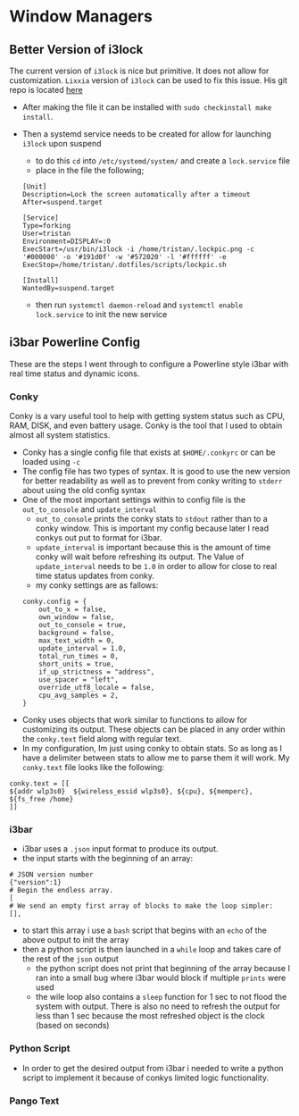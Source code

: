 # Window Managers

## Better Version of i3lock

The current version of `i3lock` is nice but primitive. It does not allow for customization.
`Lixxia` version of `i3lock` can be used to fix this issue. His git repo is located [here](https://github.com/Lixxia/i3lock)

* After making the file it can be installed with `sudo checkinstall make install`.
* Then a systemd service needs to be created for allow for launching `i3lock` upon suspend
    - to do this `cd` into `/etc/systemd/system/` and create a `lock.service` file
    - place in the file the following;
    ```                                                                                                          
    [Unit]                                                                                                           
    Description=Lock the screen automatically after a timeout                                                        
    After=suspend.target                                                                                             

    [Service]                                                                                                        
    Type=forking                                                                                                     
    User=tristan                                                                                                     
    Environment=DISPLAY=:0                                                                                           
    ExecStart=/usr/bin/i3lock -i /home/tristan/.lockpic.png -c '#000000' -o '#191d0f' -w '#572020' -l '#ffffff' -e  
    ExecStop=/home/tristan/.dotfiles/scripts/lockpic.sh                                                              

    [Install]
    WantedBy=suspend.target
    ```

    - then run `systemctl daemon-reload` and `systemctl enable lock.service` to init the new service

## i3bar Powerline Config
These are the steps I went through to configure a Powerline style i3bar with real time status and 
dynamic icons.

### Conky
Conky is a vary useful tool to help with getting system status such as CPU, RAM, DISK, and even battery 
usage. Conky is the tool that I used to obtain almost all system statistics.

* Conky has a single config file that exists at `$HOME/.conkyrc` or can be loaded using `-c`
* The config file has two types of syntax. It is good to use the new version for better readability as well 
as to prevent from conky writing to `stderr` about using the old config syntax
* One of the most important settings within to config file is the `out_to_console` and `update_interval`
    - `out_to_console` prints the conky stats to `stdout` rather than to a conky window. This is important 
       my config because later I read conkys out put to format for i3bar.
    - `update_interval` is important because this is the amount of time conky will wait before refreshing 
       its output. The Value of `update_interval` needs to be `1.0` in order to allow for close to real time 
       status updates from conky.
    - my conky settings are as fallows:
    ```
    conky.config = {
        out_to_x = false,
        own_window = false,
        out_to_console = true,
        background = false,
        max_text_width = 0,
        update_interval = 1.0,
        total_run_times = 0,
        short_units = true,
        if_up_strictness = "address",
        use_spacer = "left",
        override_utf8_locale = false,
        cpu_avg_samples = 2,
    }
    ```
* Conky uses objects that work similar to functions to allow for customizing its output. These objects can 
be placed in any order within the `conky.text` field along with regular text.
* In my configuration, Im just using conky to obtain stats. So as long as I have a delimiter between stats 
to allow me to parse them it will work. My `conky.text` file looks like the following: 
```
conky.text = [[
${addr wlp3s0}  ${wireless_essid wlp3s0}, ${cpu}, ${memperc}, ${fs_free /home}
]]
```
### i3bar
* i3bar uses a `.json` input format to produce its output.
* the input starts with the beginning of an array: 
```
# JSON version number
{"version":1}
# Begin the endless array.
[
# We send an empty first array of blocks to make the loop simpler:
[],
```
* to start this array i use a `bash` script that begins with an `echo` of the above output to init the array
* then a python script is then launched in a `while` loop and takes care of the rest of the `json` output
    - the python script does not print that beginning of the array because I ran into a small bug where 
      i3bar would block if multiple `prints` were used
    - the wile loop also contains a `sleep` function for 1 sec to not flood the system with output. There
      is also no need to refresh the output for less than 1 sec because the most refreshed object is the
      clock (based on seconds)

### Python Script
* In order to get the desired output from i3bar i needed to write a python script to implement it 
  because of conkys limited logic functionality.

### Pango Text
